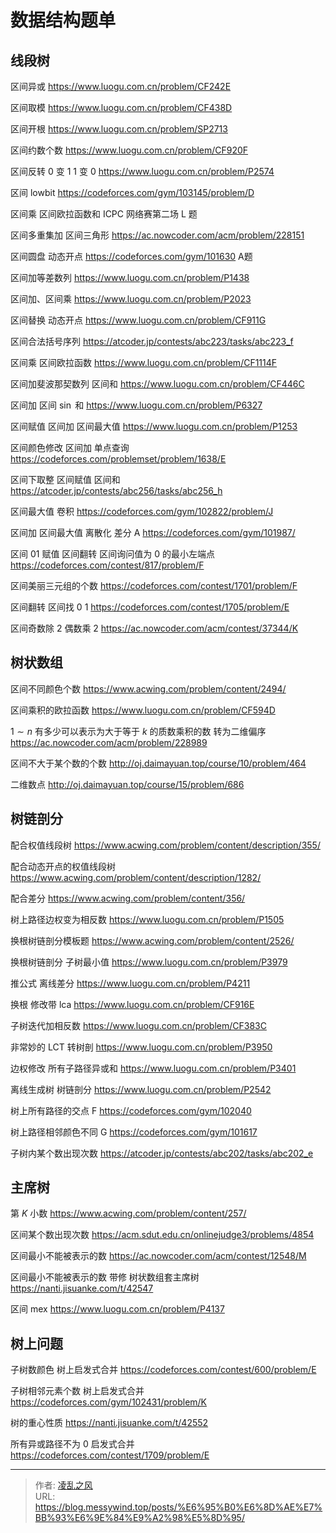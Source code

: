 # 数据结构题单

## 线段树

区间异或 https://www.luogu.com.cn/problem/CF242E

区间取模 https://www.luogu.com.cn/problem/CF438D

区间开根 https://www.luogu.com.cn/problem/SP2713

区间约数个数 https://www.luogu.com.cn/problem/CF920F

区间反转 $0$ 变 $1$ $1$ 变 $0$ https://www.luogu.com.cn/problem/P2574

区间 $\text{lowbit}$ https://codeforces.com/gym/103145/problem/D

区间乘 区间欧拉函数和 $\text{ICPC}$ 网络赛第二场 $\text{L}$ 题

区间多重集加 区间三角形 https://ac.nowcoder.com/acm/problem/228151

区间圆盘 动态开点 https://codeforces.com/gym/101630 A题

区间加等差数列 https://www.luogu.com.cn/problem/P1438

区间加、区间乘 https://www.luogu.com.cn/problem/P2023

区间替换 动态开点 https://www.luogu.com.cn/problem/CF911G

区间合法括号序列 https://atcoder.jp/contests/abc223/tasks/abc223_f

区间乘 区间欧拉函数 https://www.luogu.com.cn/problem/CF1114F

区间加斐波那契数列 区间和 https://www.luogu.com.cn/problem/CF446C

区间加 区间 $\sin$ 和 https://www.luogu.com.cn/problem/P6327

区间赋值 区间加 区间最大值 https://www.luogu.com.cn/problem/P1253

区间颜色修改 区间加 单点查询 https://codeforces.com/problemset/problem/1638/E

区间下取整 区间赋值 区间和 https://atcoder.jp/contests/abc256/tasks/abc256_h

区间最大值 卷积 https://codeforces.com/gym/102822/problem/J

区间加 区间最大值 离散化 差分 A https://codeforces.com/gym/101987/

区间 $01$ 赋值 区间翻转 区间询问值为 $0$ 的最小左端点 https://codeforces.com/contest/817/problem/F

区间美丽三元组的个数 https://codeforces.com/contest/1701/problem/F

区间翻转 区间找 0 1 https://codeforces.com/contest/1705/problem/E

区间奇数除 2 偶数乘 2 https://ac.nowcoder.com/acm/contest/37344/K

## 树状数组

区间不同颜色个数 https://www.acwing.com/problem/content/2494/

区间乘积的欧拉函数 https://www.luogu.com.cn/problem/CF594D

$1 \sim n$ 有多少可以表示为大于等于 $k$ 的质数乘积的数 转为二维偏序 https://ac.nowcoder.com/acm/problem/228989

区间不大于某个数的个数 http://oj.daimayuan.top/course/10/problem/464

二维数点 http://oj.daimayuan.top/course/15/problem/686

## 树链剖分

配合权值线段树 https://www.acwing.com/problem/content/description/355/

配合动态开点的权值线段树 https://www.acwing.com/problem/content/description/1282/

配合差分 https://www.acwing.com/problem/content/356/

树上路径边权变为相反数 https://www.luogu.com.cn/problem/P1505

换根树链剖分模板题 https://www.acwing.com/problem/content/2526/

换根树链剖分 子树最小值 https://www.luogu.com.cn/problem/P3979

推公式 离线差分 https://www.luogu.com.cn/problem/P4211

换根 修改带 $\text{lca}$ https://www.luogu.com.cn/problem/CF916E

子树迭代加相反数 https://www.luogu.com.cn/problem/CF383C

非常妙的 LCT 转树剖 https://www.luogu.com.cn/problem/P3950

边权修改 所有子路径异或和 https://www.luogu.com.cn/problem/P3401

离线生成树 树链剖分 https://www.luogu.com.cn/problem/P2542

树上所有路径的交点 F https://codeforces.com/gym/102040

树上路径相邻颜色不同 G https://codeforces.com/gym/101617

子树内某个数出现次数 https://atcoder.jp/contests/abc202/tasks/abc202_e

## 主席树

第 $K$ 小数 https://www.acwing.com/problem/content/257/

区间某个数出现次数 https://acm.sdut.edu.cn/onlinejudge3/problems/4854

区间最小不能被表示的数 https://ac.nowcoder.com/acm/contest/12548/M

区间最小不能被表示的数 带修 树状数组套主席树 https://nanti.jisuanke.com/t/42547

区间 $\text{mex}$ https://www.luogu.com.cn/problem/P4137

## 树上问题

子树数颜色 树上启发式合并 https://codeforces.com/contest/600/problem/E

子树相邻元素个数 树上启发式合并 https://codeforces.com/gym/102431/problem/K

树的重心性质 https://nanti.jisuanke.com/t/42552

所有异或路径不为 0 启发式合并 https://codeforces.com/contest/1709/problem/E

---

> 作者: [凌乱之风](https://github.com/messywind)  
> URL: https://blog.messywind.top/posts/%E6%95%B0%E6%8D%AE%E7%BB%93%E6%9E%84%E9%A2%98%E5%8D%95/  

